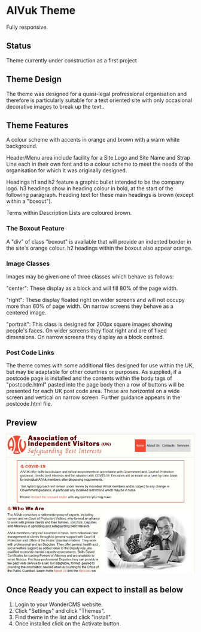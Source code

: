 # AIVuk Theme
Fully responsive.

## Status
Theme currently under construction as a first project

## Theme Design
The theme was designed for a quasi-legal profressional organisation and
therefore is particularly suitable for a text oriented site with only occasional
decorative images to break up the text..

## Theme Features
A colour scheme with accents in orange and brown with a warm white background.

Header/Menu area include facility for a Site Logo and Site Name and Strap Line
each in their own font and to a colour scheme to meet the needs of the
organisation for which it was originally designed.

Headings h1 and h2 feature a graphic bullet intended to be the company logo.
h3 headings show in heading colour in bold, at the start of the following
paragraph. Heading text for these main headings is brown (except within a
"boxout").

Terms within Description Lists are coloured brown.

### The Boxout Feature
A "div" of class "boxout" is available that will provide an indented border
in the site's orange colour. h2 headings within the boxout also appear orange.

### Image Classes
Images may be given one of three classes which behave as follows:

"center": These display as a block and will fill 80% of the page width.

"right": These display floated right on wider screens and will not occupy
more than 60% of page width. On narrow screens they behave as a centered image.

"portrait": This class is designed for 200px square images showing people's
faces. On wider screens they float right and are of fixed dimensions. On
narrow screens they display as a block centred.

### Post Code Links
The theme comes with some additional files designed for use within the UK,
but may be adaptable for other countries or purposes. As supplied, if a
postcode page is installed and the contents within the body tags of
"postcode.html" pasted into the page body then a row of buttons will be
presented for each UK post code area. These are horizontal on a wide screen
and vertical on narrow screen. Further guidance appears in the postcode.html
file.

## Preview
![Theme preview](/preview.jpg)

## Once Ready you can expect to install as below

1. Login to your WonderCMS website.
2. Click "Settings" and click "Themes".
3. Find theme in the list and click "install".
4. Once installed click on the Activate button.

